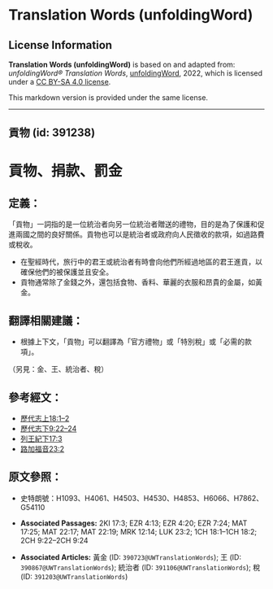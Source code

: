 # Translation Words (unfoldingWord)

## License Information

**Translation Words (unfoldingWord)** is based on and adapted from: _unfoldingWord® Translation Words_, [unfoldingWord](https://unfoldingword.org/utw), 2022, which is licensed under a [CC BY-SA 4.0 license](https://creativecommons.org/licenses/by-sa/4.0/legalcode.en).

This markdown version is provided under the same license.



--------------------------------

## 貢物 (id: 391238)

貢物、捐款、罰金
========

定義：
---

「貢物」一詞指的是一位統治者向另一位統治者贈送的禮物，目的是為了保護和促進兩國之間的良好關係。貢物也可以是統治者或政府向人民徵收的款項，如過路費或稅收。

* 在聖經時代，旅行中的君王或統治者有時會向他們所經過地區的君王進貢，以確保他們的被保護並且安全。
* 貢物通常除了金錢之外，還包括食物、香料、華麗的衣服和昂貴的金屬，如黃金。

翻譯相關建議：
-------

* 根據上下文，「貢物」可以翻譯為「官方禮物」或「特別稅」或「必需的款項」。

（另見：金、王、統治者、稅）

參考經文：
-----

* [歷代志上18:1–2](https://ref.ly/1Chr18:1-1Chr18:2)
* [歷代志下9:22–24](https://ref.ly/2Chr9:22-2Chr9:24)
* [列王紀下17:3](https://ref.ly/2Kgs17:3)
* [路加福音23:2](https://ref.ly/Luke23:2)

原文參照：
-----

* 史特朗號：H1093、H4061、H4503、H4530、H4853、H6066、H7862、G54110

* **Associated Passages:** 2KI 17:3; EZR 4:13; EZR 4:20; EZR 7:24; MAT 17:25; MAT 22:17; MAT 22:19; MRK 12:14; LUK 23:2; 1CH 18:1–1CH 18:2; 2CH 9:22–2CH 9:24
* **Associated Articles:** 黃金 (ID: `390723@UWTranslationWords`); 王 (ID: `390867@UWTranslationWords`); 統治者 (ID: `391106@UWTranslationWords`); 稅 (ID: `391203@UWTranslationWords`)

